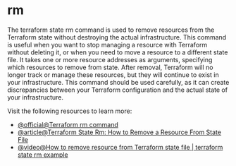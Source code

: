 # rm

The terraform state rm command is used to remove resources from the Terraform state without destroying the actual infrastructure. This command is useful when you want to stop managing a resource with Terraform without deleting it, or when you need to move a resource to a different state file. It takes one or more resource addresses as arguments, specifying which resources to remove from state. After removal, Terraform will no longer track or manage these resources, but they will continue to exist in your infrastructure. This command should be used carefully, as it can create discrepancies between your Terraform configuration and the actual state of your infrastructure.

Visit the following resources to learn more:

- [@official@Terraform rm command](https://developer.hashicorp.com/terraform/cli/commands/state/rm)
- [@article@Terraform State Rm: How to Remove a Resource From State File](https://spacelift.io/blog/terraform-state-rm)
- [@video@How to remove resource from Terraform state file | terraform state rm example](https://www.youtube.com/watch?v=uK__Ls6an1c)
